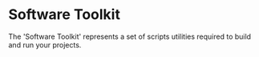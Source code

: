 # Software Toolkit

The 'Software Toolkit' represents a set of scripts utilities required to build and run your projects.

